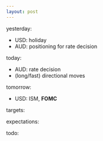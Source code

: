 ```yaml
---
layout: post
---
```


yesterday:

* USD: holiday
* AUD: positioning for rate decision


today:

* AUD: rate decision
* (long/fast) directional moves

tomorrow:

* USD: ISM, **FOMC**


targets:


expectations:


todo:

